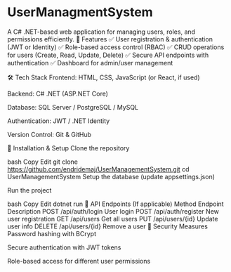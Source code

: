 # UserManagmentSystem
A C# .NET-based web application for managing users, roles, and permissions efficiently.
📌 Features
✅ User registration & authentication (JWT or Identity)
✅ Role-based access control (RBAC)
✅ CRUD operations for users (Create, Read, Update, Delete)
✅ Secure API endpoints with authentication
✅ Dashboard for admin/user management

🛠️ Tech Stack
Frontend: HTML, CSS, JavaScript (or React, if used)

Backend: C# .NET (ASP.NET Core)

Database: SQL Server / PostgreSQL / MySQL

Authentication: JWT / .NET Identity

Version Control: Git & GitHub

🚀 Installation & Setup
Clone the repository

bash
Copy
Edit
git clone https://github.com/endridemaj/UserManagementSystem.git
cd UserManagementSystem
Setup the database (update appsettings.json)

Run the project

bash
Copy
Edit
dotnet run
📄 API Endpoints (If applicable)
Method	Endpoint	Description
POST	/api/auth/login	User login
POST	/api/auth/register	New user registration
GET	/api/users	Get all users
PUT	/api/users/{id}	Update user info
DELETE	/api/users/{id}	Remove a user
🔐 Security Measures
Password hashing with BCrypt

Secure authentication with JWT tokens

Role-based access for different user permissions
